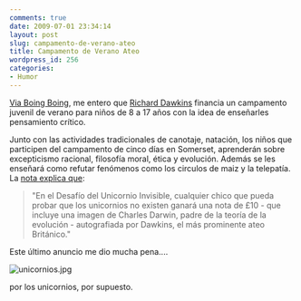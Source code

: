```yaml
---
comments: true
date: 2009-07-01 23:34:14
layout: post
slug: campamento-de-verano-ateo
title: Campamento de Verano Ateo
wordpress_id: 256
categories:
- Humor
---
```


[Via Boing Boing](http://www.boingboing.net/2009/07/01/richard-dawkins-help.html), me entero que [Richard Dawkins](http://richarddawkins.net/) financia un campamento juvenil de verano para niños de 8 a 17 años con la idea de enseñarles pensamiento crítico.

Junto con las actividades tradicionales de canotaje, natación, los niños que participen del campamento de cinco días en Somerset, aprenderán sobre excepticismo racional, filosofía moral, ética y evolución. Además se les enseñará como refutar fenómenos como los circulos de maiz y la telepatía. La [nota explica que](http://www.boingboing.net/2009/07/01/richard-dawkins-help.html):

> "En el Desafío del Unicornio Invisible, cualquier chico que pueda probar que los unicornios no existen ganará una nota de £10 - que incluye una imagen de Charles Darwin, padre de la teoría de la evolución - autografiada por Dawkins, el más prominente ateo Británico."

>   


Este último anuncio me dio mucha pena....

![unicornios.jpg](file:///I:/documentos/blogs/lnds/La%20Naturaleza%20del%20Software%20%20Archivos%20Julio%202009_files/unicornios.jpg)

por los unicornios, por supuesto.



